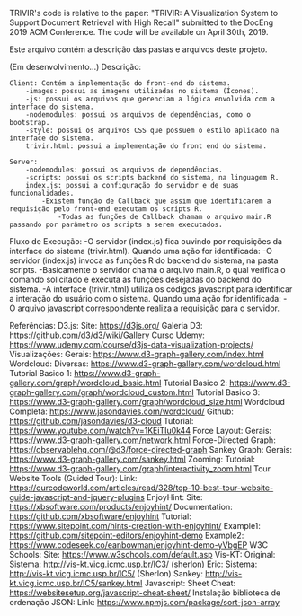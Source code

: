 TRIVIR's code is relative to the paper: "TRIVIR: A Visualization System to Support Document Retrieval
with High Recall" submitted to the DocEng 2019 ACM Conference.
The code will be available on April 30th, 2019.

Este arquivo contém a descrição das pastas e arquivos deste projeto.

(Em desenvolvimento...)
Descrição:

	Client: Contém a implementação do front-end do sistema.
		-images: possui as imagens utilizadas no sistema (Ícones).
		-js: possui os arquivos que gerenciam a lógica envolvida com a interface do sistema.
		-nodemodules: possui os arquivos de dependências, como o bootstrap.
		-style: possui os arquivos CSS que possuem o estilo aplicado na interface do sistema.
		trivir.html: possui a implementação do front end do sistema.

	Server:
		-nodemodules: possui os arquivos de dependências.
		-scripts: possui os scripts backend do sistema, na linguagem R.
		index.js: possui a configuração do servidor e de suas funcionalidades.
			-Existem função de Callback que assim que identificarem a requisição pelo front-end executam os scripts R.
				-Todas as funções de Callback chamam o arquivo main.R passando por parâmetro os scripts a serem executados.

Fluxo de Execução:
	-O servidor (index.js) fica ouvindo por requisições da interface do sistema (trivir.html).
		Quando uma ação for identificada:
			-O servidor (index.js) invoca as funções R do backend do sistema, na pasta scripts.
			-Basicamente o servidor chama o arquivo main.R, o qual verifica o comando solicitado e executa as funções desejadas do backend do sistema.
	-A interface (trivir.html) utiliza os códigos javascript para identificar a interação do usuário com o sistema.
		Quando uma ação for identificada:
			-O arquivo javascript correspondente realiza a requisição para o servidor.

Referências:
	D3.js:
		Site: https://d3js.org/
		Galeria D3: https://github.com/d3/d3/wiki/Gallery
		Curso Udemy: https://www.udemy.com/course/d3js-data-visualization-projects/
	Visualizações:
		Gerais: https://www.d3-graph-gallery.com/index.html
		Wordcloud:
			Diversas: https://www.d3-graph-gallery.com/wordcloud.html
			Tutorial Basico 1: https://www.d3-graph-gallery.com/graph/wordcloud_basic.html
			Tutorial Basico 2: https://www.d3-graph-gallery.com/graph/wordcloud_custom.html
			Tutorial Basico 3: https://www.d3-graph-gallery.com/graph/wordcloud_size.html
			Wordcloud Completa: https://www.jasondavies.com/wordcloud/
				Github: https://github.com/jasondavies/d3-cloud
				Tutorial: https://www.youtube.com/watch?v=1KEiTIu0k44
		Force Layout:
			Gerais: https://www.d3-graph-gallery.com/network.html
			Force-Directed Graph: https://observablehq.com/@d3/force-directed-graph
		Sankey Graph:
			Gerais: https://www.d3-graph-gallery.com/sankey.html
		Zooming:
			Tutorial: https://www.d3-graph-gallery.com/graph/interactivity_zoom.html
		Tour Website Tools (Guided Tour):
			Link: https://ourcodeworld.com/articles/read/328/top-10-best-tour-website-guide-javascript-and-jquery-plugins
			EnjoyHint: 
				Site: https://xbsoftware.com/products/enjoyhint/
				Documentation: https://github.com/xbsoftware/enjoyhint
				Tutorial: https://www.sitepoint.com/hints-creation-with-enjoyhint/
				Example1: https://github.com/sitepoint-editors/enjoyhint-demo
				Example2: https://www.codeseek.co/eanbowman/enjoyhint-demo-yVbgEP
	W3C Schools:
		Site: https://www.w3schools.com/default.asp
	Vis-KT:
		Original:
			Sistema: http://vis-kt.vicg.icmc.usp.br/IC3/ (sherlon)
		Eric: 
			Sistema: http://vis-kt.vicg.icmc.usp.br/IC5/ (Sherlon)
			Sankey: http://vis-kt.vicg.icmc.usp.br/IC5/sankey.html
	Javascript:
		Sheet Cheat: https://websitesetup.org/javascript-cheat-sheet/
	Instalação biblioteca de ordenação JSON:
		Link: https://www.npmjs.com/package/sort-json-array
